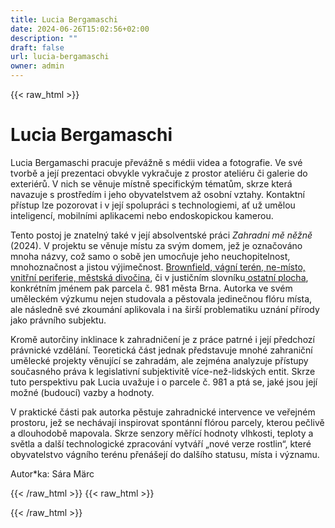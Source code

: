 ```yaml
---
title: Lucia Bergamaschi
date: 2024-06-26T15:02:56+02:00
description: ""
draft: false
url: lucia-bergamaschi
owner: admin
---
```

{{< raw_html >}}
<h1 id="lucia-bergamaschi">Lucia Bergamaschi</h1>
<p class="MsoNormal">Lucia Bergamaschi pracuje přev&aacute;žně s m&eacute;dii videa a fotografie. Ve sv&eacute; tvorbě a jej&iacute; prezentaci obvykle vykračuje z prostor ateli&eacute;ru či galerie do exteri&eacute;rů. V nich se věnuje m&iacute;stně specifick&yacute;m t&eacute;matům, skrze kter&aacute; navazuje s prostřed&iacute;m i jeho obyvatelstvem až osobn&iacute; vztahy. Kontaktn&iacute; př&iacute;stup lze pozorovat i v jej&iacute; spolupr&aacute;ci s technologiemi, ať už umělou inteligenc&iacute;, mobiln&iacute;mi aplikacemi nebo endoskopickou kamerou.</p>
<p class="MsoNormal">Tento postoj je znateln&yacute; tak&eacute; v jej&iacute; absolventsk&eacute; pr&aacute;ci <em>Zahradni mě něžně</em> (2024). V projektu se věnuje m&iacute;stu za sv&yacute;m domem, jež je označov&aacute;no mnoha n&aacute;zvy, což samo o sobě jen umocňuje jeho neuchopitelnost, mnohoznačnost a jistou v&yacute;jimečnost. <span style="text-decoration: underline;">Brownfield, v&aacute;gn&iacute; ter&eacute;n, ne-m&iacute;sto, vnitřn&iacute; periferie, městsk&aacute; divočina</span>, či v justičn&iacute;m slovn&iacute;ku<span style="text-decoration: underline;"> ostatn&iacute; plocha</span>, konkr&eacute;tn&iacute;m jm&eacute;nem pak parcela č. 981 města Brna. Autorka ve sv&eacute;m uměleck&eacute;m v&yacute;zkumu nejen studovala a pěstovala jedinečnou fl&oacute;ru m&iacute;sta, ale n&aacute;sledně sv&eacute; zkoum&aacute;n&iacute; aplikovala i na &scaron;ir&scaron;&iacute; problematiku uzn&aacute;n&iacute; př&iacute;rody jako pr&aacute;vn&iacute;ho subjektu.</p>
<p class="MsoNormal">Kromě autorčiny inklinace k zahradničen&iacute; je z pr&aacute;ce patrn&eacute; i jej&iacute; předchoz&iacute; pr&aacute;vnick&eacute; vzděl&aacute;n&iacute;. Teoretick&aacute; č&aacute;st jednak představuje mnoh&eacute; zahraničn&iacute; uměleck&eacute; projekty věnuj&iacute;c&iacute; se zahrad&aacute;m, ale zejm&eacute;na analyzuje př&iacute;stupy současn&eacute;ho pr&aacute;va k legislativn&iacute; subjektivitě v&iacute;ce-než-lidsk&yacute;ch entit. Skrze tuto perspektivu pak Lucia uvažuje i o parcele č. 981 a pt&aacute; se, jak&eacute; jsou jej&iacute; možn&eacute; (budouc&iacute;) vazby a hodnoty.</p>
<p class="MsoNormal">V praktick&eacute; č&aacute;sti pak autorka pěstuje zahradnick&eacute; intervence ve veřejn&eacute;m prostoru, jež se nech&aacute;vaj&iacute; inspirovat spont&aacute;nn&iacute; fl&oacute;rou parcely, kterou pečlivě a dlouhodobě mapovala. Skrze senzory měř&iacute;c&iacute; hodnoty vlhkosti, teploty a světla a dal&scaron;&iacute; technologick&eacute; zpracov&aacute;n&iacute; vytv&aacute;ř&iacute; &bdquo;nov&eacute; verze rostlin&ldquo;, kter&eacute; obyvatelstvo v&aacute;gn&iacute;ho ter&eacute;nu přen&aacute;&scaron;ej&iacute; do dal&scaron;&iacute;ho statusu, m&iacute;sta i v&yacute;znamu.</p>
<p class="MsoNormal">Autor*ka: S&aacute;ra M&auml;rc</p>
{{< /raw_html >}}
<!-- SECTION BREAK -->
{{< raw_html >}}

{{< /raw_html >}}
